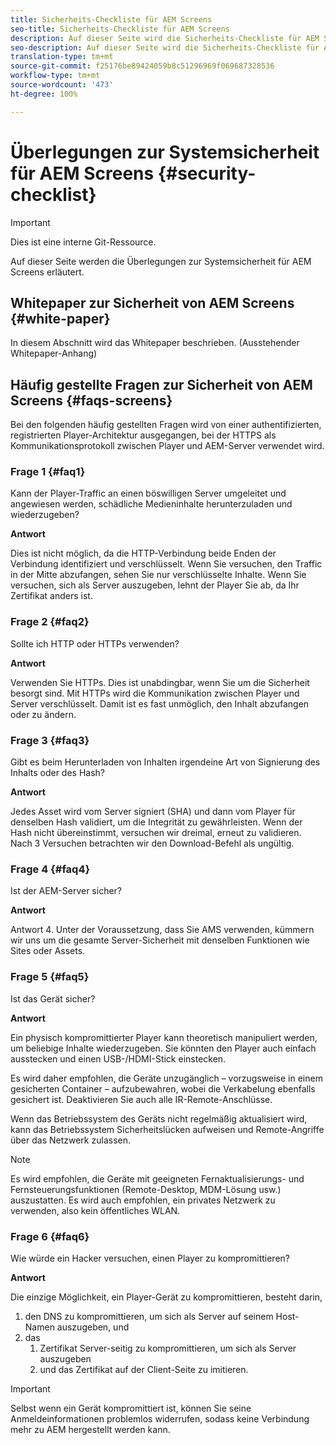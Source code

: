 ```yaml
---
title: Sicherheits-Checkliste für AEM Screens
seo-title: Sicherheits-Checkliste für AEM Screens
description: Auf dieser Seite wird die Sicherheits-Checkliste für AEM Screens beschrieben.
seo-description: Auf dieser Seite wird die Sicherheits-Checkliste für AEM Screens beschrieben.
translation-type: tm+mt
source-git-commit: f25176be89424059b8c51296969f069687328536
workflow-type: tm+mt
source-wordcount: '473'
ht-degree: 100%

---
```



# Überlegungen zur Systemsicherheit für AEM Screens {#security-checklist}

>[!IMPORTANT]
>
>Dies ist eine interne Git-Ressource.

Auf dieser Seite werden die Überlegungen zur Systemsicherheit für AEM Screens erläutert.


## Whitepaper zur Sicherheit von AEM Screens {#white-paper}

In diesem Abschnitt wird das Whitepaper beschrieben. (Ausstehender Whitepaper-Anhang)


## Häufig gestellte Fragen zur Sicherheit von AEM Screens {#faqs-screens}

Bei den folgenden häufig gestellten Fragen wird von einer authentifizierten, registrierten Player-Architektur ausgegangen, bei der HTTPS als Kommunikationsprotokoll zwischen Player und AEM-Server verwendet wird.

### Frage 1 {#faq1}

Kann der Player-Traffic an einen böswilligen Server umgeleitet und angewiesen werden, schädliche Medieninhalte herunterzuladen und wiederzugeben?

**Antwort**

Dies ist nicht möglich, da die HTTP-Verbindung beide Enden der Verbindung identifiziert und verschlüsselt. Wenn Sie versuchen, den Traffic in der Mitte abzufangen, sehen Sie nur verschlüsselte Inhalte. Wenn Sie versuchen, sich als Server auszugeben, lehnt der Player Sie ab, da Ihr Zertifikat anders ist.


### Frage 2 {#faq2}

Sollte ich HTTP oder HTTPs verwenden?

**Antwort**

Verwenden Sie HTTPs. Dies ist unabdingbar, wenn Sie um die Sicherheit besorgt sind. Mit HTTPs wird die Kommunikation zwischen Player und Server verschlüsselt. Damit ist es fast unmöglich, den Inhalt abzufangen oder zu ändern.


### Frage 3 {#faq3}

Gibt es beim Herunterladen von Inhalten irgendeine Art von Signierung des Inhalts oder des Hash?

**Antwort**

Jedes Asset wird vom Server signiert (SHA) und dann vom Player für denselben Hash validiert, um die Integrität zu gewährleisten.
Wenn der Hash nicht übereinstimmt, versuchen wir dreimal, erneut zu validieren. Nach 3 Versuchen betrachten wir den Download-Befehl als ungültig.


### Frage 4 {#faq4}

Ist der AEM-Server sicher?

**Antwort**

Antwort 4. Unter der Voraussetzung, dass Sie AMS verwenden, kümmern wir uns um die gesamte Server-Sicherheit mit denselben Funktionen wie Sites oder Assets.


### Frage 5 {#faq5}

Ist das Gerät sicher?

**Antwort**

Ein physisch kompromittierter Player kann theoretisch manipuliert werden, um beliebige Inhalte wiederzugeben. Sie könnten den Player auch einfach ausstecken und einen USB-/HDMI-Stick einstecken.

Es wird daher empfohlen, die Geräte unzugänglich – vorzugsweise in einem gesicherten Container – aufzubewahren, wobei die Verkabelung ebenfalls gesichert ist. Deaktivieren Sie auch alle IR-Remote-Anschlüsse.

Wenn das Betriebssystem des Geräts nicht regelmäßig aktualisiert wird, kann das Betriebssystem Sicherheitslücken aufweisen und Remote-Angriffe über das Netzwerk zulassen.

>[!NOTE]
>
>Es wird empfohlen, die Geräte mit geeigneten Fernaktualisierungs- und Fernsteuerungsfunktionen (Remote-Desktop, MDM-Lösung usw.) auszustatten. Es wird auch empfohlen, ein privates Netzwerk zu verwenden, also kein öffentliches WLAN.


### Frage 6 {#faq6}

Wie würde ein Hacker versuchen, einen Player zu kompromittieren?

**Antwort**

Die einzige Möglichkeit, ein Player-Gerät zu kompromittieren, besteht darin,

1. den DNS zu kompromittieren, um sich als Server auf seinem Host-Namen auszugeben, und
1. das
   1. Zertifikat Server-seitig zu kompromittieren, um sich als Server auszugeben
   1. und das Zertifikat auf der Client-Seite zu imitieren.

>[!IMPORTANT]
>Selbst wenn ein Gerät kompromittiert ist, können Sie seine Anmeldeinformationen problemlos widerrufen, sodass keine Verbindung mehr zu AEM hergestellt werden kann.





